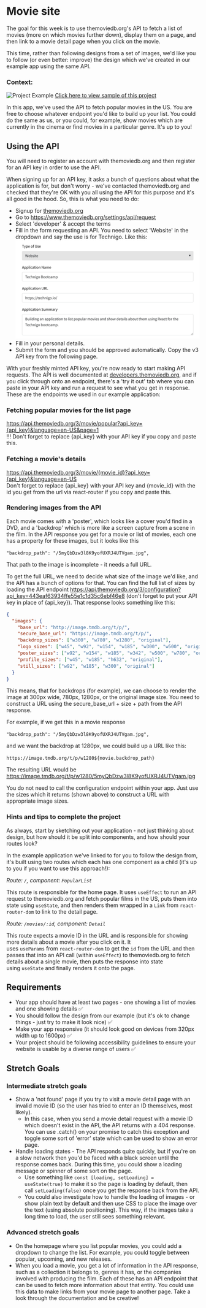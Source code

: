 # Movie site

The goal for this week is to use themoviedb.org's API to fetch a list of movies (more on which movies further down), display them on a page, and then link to a movie detail page when you click on the movie.

This time, rather than following designs from a set of images, we'd like you to follow (or even better: improve) the design which we've created in our example app using the same API.

### Context:

 <img src="/src/assets/finished-version.png" alt="Project Example">

   <a href="https://technigo-movies-project.netlify.com/">
    Click here to view sample of this project
  </a>

In this app, we've used the API to fetch popular movies in the US. You are free to choose whatever endpoint you'd like to build up your list. You could do the same as us, or you could, for example, show movies which are currently in the cinema or find movies in a particular genre. It's up to you!

## Using the API

You will need to register an account with themoviedb.org and then register for an API key in order to use the API.

When signing up for an API key, it asks a bunch of questions about what the application is for, but don't worry - we've contacted themoviedb.org and checked that they're OK with you all using the API for this purpose and it's all good in the hood. So, this is what you need to do:

- Signup for [themoviedb.org](https://www.themoviedb.org/account/signup)
- Go to https://www.themoviedb.org/settings/api/request
- Select 'developer' & accept the terms
- Fill in the form requesting an API. You need to select 'Website' in the dropdown and say the use is for Technigo. Like this:
  <img src="/src/assets/api-form-sample.png" alt="Form Example">
- Fill in your personal details.
- Submit the form and you should be approved automatically. Copy the v3 API key from the following page.

With your freshly minted API key, you're now ready to start making API requests. The API is well documented at [developers.themoviedb.org](https://developers.themoviedb.org/3), and if you click through onto an endpoint, there's a 'try it out' tab where you can paste in your API key and run a request to see what you get in response. These are the endpoints we used in our example application:

### Fetching popular movies for the list page

https://api.themoviedb.org/3/movie/popular?api_key={api_key}&language=en-US&page=1 <br />
!!! Don't forget to replace {api_key} with your API key if you copy and paste this.

### Fetching a movie's details

https://api.themoviedb.org/3/movie/{movie_id}?api_key={api_key}&language=en-US <br />
Don't forget to replace {api_key} with your API key and {movie_id} with the id you get from the url via react-router if you copy and paste this.

### Rendering images from the API

Each movie comes with a 'poster', which looks like a cover you'd find in a DVD, and a 'backdrop' which is more like a screen capture from a scene in the film. In the API response you get for a movie or list of movies, each one has a property for these images, but it looks like this

`"backdrop_path": "/5myQbDzw3l8K9yofUXRJ4UTVgam.jpg",`

That path to the image is incomplete - it needs a full URL.

To get the full URL, we need to decide what size of the image we'd like, and the API has a bunch of options for that. You can find the full list of sizes by loading the API endpoint https://api.themoviedb.org/3/configuration?api_key=443eaf63934ffe55e1c1d35c6ebf46e8 (don't forget to put your API key in place of {api_key}). That response looks something like this:

```json
{
  "images": {
    "base_url": "http://image.tmdb.org/t/p/",
    "secure_base_url": "https://image.tmdb.org/t/p/",
    "backdrop_sizes": ["w300", "w780", "w1280", "original"],
    "logo_sizes": ["w45", "w92", "w154", "w185", "w300", "w500", "original"],
    "poster_sizes": ["w92", "w154", "w185", "w342", "w500", "w780", "original"],
    "profile_sizes": ["w45", "w185", "h632", "original"],
    "still_sizes": ["w92", "w185", "w300", "original"]
  }
}
```

This means, that for backdrops (for example), we can choose to render the image at 300px wide, 780px, 1280px, or the original image size. You need to construct a URL using the secure_base_url + size + path from the API response.

For example, if we get this in a movie response

`"backdrop_path": "/5myQbDzw3l8K9yofUXRJ4UTVgam.jpg",`

and we want the backdrop at 1280px, we could build up a URL like this:

`https://image.tmdb.org/t/p/w1280${movie.backdrop_path}`

The resulting URL would be https://image.tmdb.org/t/p/w1280/5myQbDzw3l8K9yofUXRJ4UTVgam.jpg

You do not need to call the configuration endpoint within your app. Just use the sizes which it returns (shown above) to construct a URL with appropriate image sizes.

### Hints and tips to complete the project

As always, start by sketching out your application - not just thinking about design, but how should it be split into components, and how should your routes look?

In the example application we've linked to for you to follow the design from, it's built using two routes which each has one component as a child (it's up to you if you want to use this approach!):

_Route: `/`, component: `PopularList`_

This route is responsible for the home page. It uses `useEffect` to run an API request to themoviedb.org and fetch popular films in the US, puts them into state using `useState`, and then renders them wrapped in a `Link` from `react-router-dom` to link to the detail page.

_Route: `/movies/:id`, component: `Detail`_

This route expects a movie ID in the URL and is responsible for showing more details about a movie after you click on it. It uses `useParams` from `react-router-dom` to get the `id` from the URL and then passes that into an API call (within `useEffect`) to themoviedb.org to fetch details about a single movie, then puts the response into state using `useState` and finally renders it onto the page.

## Requirements

- Your app should have at least two pages - one showing a list of movies and one showing details ✅
- You should follow the design from our example (but it's ok to change things - just try to make it look nice) ✅
- Make your app responsive (it should look good on devices from 320px width up to 1600px) ✅
- Your project should be following accessibility guidelines to ensure your website is usable by a diverse range of users ✅

## Stretch Goals

### Intermediate stretch goals

- Show a 'not found' page if you try to visit a movie detail page with an invalid movie ID (so the user has tried to enter an ID themselves, most likely).
  - In this case, when you send a movie detail request with a movie ID which doesn't exist in the API, the API returns with a 404 response. You can use .catch() on your promise to catch this exception and toggle some sort of 'error' state which can be used to show an error page.
- Handle loading states - The API responds quite quickly, but if you're on a slow network then you'd be faced with a black screen until the response comes back. During this time, you could show a loading message or spinner of some sort on the page.
  - Use something like `const [loading, setLoading] = useState(true)` to make it so the page is loading by default, then call `setLoading(false)` once you get the response back from the API.
  - You could also investigate how to handle the loading of images - or show plain text by default and then use CSS to place the image over the text (using absolute positioning). This way, if the images take a long time to load, the user still sees something relevant.

### Advanced stretch goals

- On the homepage where you list popular movies, you could add a dropdown to change the list. For example, you could toggle between popular, upcoming, and new releases.
- When you load a movie, you get a lot of information in the API response, such as a collection it belongs to, genres it has, or the companies involved with producing the film. Each of these has an API endpoint that can be used to fetch more information about that entity. You could use this data to make links from your movie page to another page. Take a look through the documentation and be creative!
